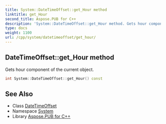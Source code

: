 ```yaml
---
title: System::DateTimeOffset::get_Hour method
linktitle: get_Hour
second_title: Aspose.PUB for C++
description: 'System::DateTimeOffset::get_Hour method. Gets hour component of the current object in C++.'
type: docs
weight: 1100
url: /cpp/system/datetimeoffset/get_hour/
---
```

## DateTimeOffset::get_Hour method


Gets hour component of the current object.

```cpp
int System::DateTimeOffset::get_Hour() const
```

## See Also

* Class [DateTimeOffset](../)
* Namespace [System](../../)
* Library [Aspose.PUB for C++](../../../)
